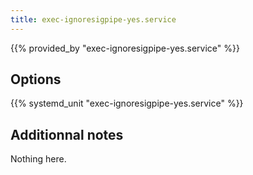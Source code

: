 ```yaml
---
title: exec-ignoresigpipe-yes.service
---
```


{{% provided_by "exec-ignoresigpipe-yes.service" %}}

## Options

{{% systemd_unit "exec-ignoresigpipe-yes.service" %}}

## Additionnal notes

Nothing here.